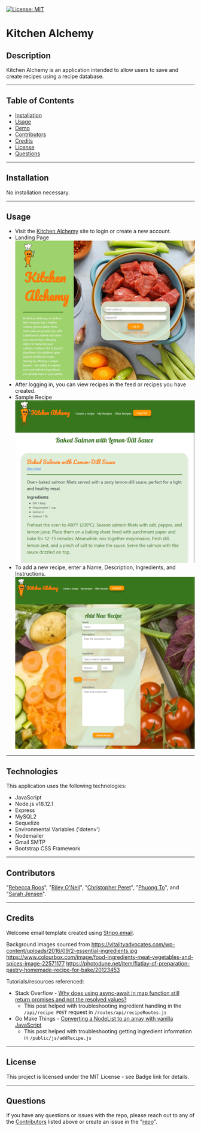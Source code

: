  [![License: MIT](https://img.shields.io/badge/License-MIT-yellow.svg)](https://opensource.org/licenses/MIT)
  # Kitchen Alchemy
  
  ## Description
 Kitchen Alchemy is an application intended to allow users to save and create recipes using a recipe database.

 ---
  
  ## Table of Contents
  * [Installation](#installation)
  * [Usage](#usage)
  * [Demo](#demo)
  * [Contributors](#contributors)
  * [Credits](#credits)
  * [License](#license)
  * [Questions](#questions)

  ---
  
  ## Installation
   No installation necessary.
  
  ---
  
  ## Usage
  * Visit the [Kitchen Alchemy](https://kitchen-alchemy.herokuapp.com/) site to login or create a new account.
  * Landing Page
  ![Preview](./public/images/deployed-screenshot.png)
  * After logging in, you can view recipes in the feed or recipes you have created.
  * Sample Recipe
  ![Preview](./public/images/sample-recipe.png)
  * To add a new recipe, enter a Name, Description, Ingredients, and Instructions.
  ![Preview](./public/images/add-new-recipe.png) 

  ---
 
  ## Technologies
  This application uses the following technologies:
  * JavaScript
  * Node.js v18.12.1
  * Express
  * MySQL2
  * Sequelize
  * Environmental Variables ('dotenv')
  * Nodemailer
  * Gmail SMTP
  * Bootstrap CSS Framework

---

  ## Contributors
  "[Rebecca Roos]("https://github.com/sendusyourbones")", "[Riley O'Neil]("https://github.com/rileydoneil")", "[Christopher Peret]("https://github.com/Zed-CSP")", "[Phuong To]("https://github.com/phuongtoVN")", and "[Sarah Jensen](https://github.com/sarah-jensen")".

---

  ## Credits
  Welcome email template created using [Stripo.email](https://stripo.email/).
  
  Background images sourced from 
  https://vitalityadvocates.com/wp-content/uploads/2016/09/2-essential-ingredients.jpg
  https://www.colourbox.com/image/food-ingredients-meat-vegetables-and-spices-image-22571177
  https://photodune.net/item/flatlay-of-preparation-pastry-homemade-recipe-for-bake/20123453

  Tutorials/resources referenced:
  - Stack Overflow - [Why does using async-await in map function still return promises and not the resolved values?](https://stackoverflow.com/questions/65655885/why-does-using-async-await-in-map-function-still-return-promises-and-not-the-res)
      - This post helped with troubleshooting ingredient handling in the `/api/recipe POST` request in `/routes/api/recipeRoutes.js`
  - Go Make Things - [Converting a NodeList to an array with vanilla JavaScript](https://gomakethings.com/converting-a-nodelist-to-an-array-with-vanilla-javascript/)
      - This post helped with troubleshooting getting ingredient information in `/public/js/addRecipe.js`

---

  ## License
  This project is licensed under the MIT License - see Badge link for details.
  
  ---
  
  ## Questions
  If you have any questions or issues with the repo, please reach out to any of the [Contributors](#contributors) listed above or create an issue in the "[repo](https://github.com/Zed-CSP/codeConnoisseurs)".
